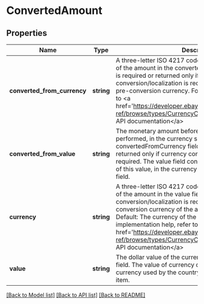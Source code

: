 # ConvertedAmount

## Properties
Name | Type | Description | Notes
------------ | ------------- | ------------- | -------------
**converted_from_currency** | **string** | A three-letter ISO 4217 code that indicates the currency of the amount in the convertedFromValue field. This value is required or returned only if currency conversion/localization is required, and represents the pre-conversion currency. For implementation help, refer to &lt;a href&#x3D;&#39;https://developer.ebay.com/devzone/rest/api-ref/browse/types/CurrencyCodeEnum.html&#39;&gt;eBay API documentation&lt;/a&gt; | [optional] 
**converted_from_value** | **string** | The monetary amount before any conversion is performed, in the currency specified by the convertedFromCurrency field. This value is required or returned only if currency conversion/localization is required. The value field contains the converted amount of this value, in the currency specified by the currency field. | [optional] 
**currency** | **string** | A three-letter ISO 4217 code that indicates the currency of the amount in the value field. If currency conversion/localization is required, this is the post-conversion currency of the amount in the value field. Default: The currency of the user&#39;s country. For implementation help, refer to &lt;a href&#x3D;&#39;https://developer.ebay.com/devzone/rest/api-ref/browse/types/CurrencyCodeEnum.html&#39;&gt;eBay API documentation&lt;/a&gt; | [optional] 
**value** | **string** | The dollar value of the currency specified in the currency field. The value of currency defaults to the standard currency used by the country of the eBay site offering the item. | [optional] 

[[Back to Model list]](../README.md#documentation-for-models) [[Back to API list]](../README.md#documentation-for-api-endpoints) [[Back to README]](../README.md)


